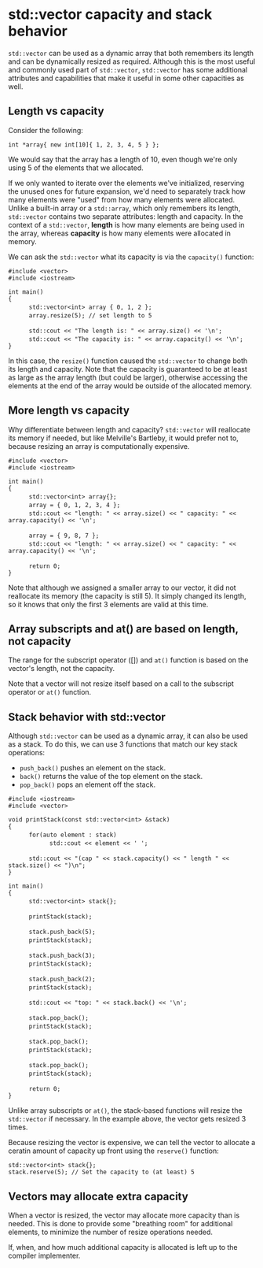# std::vector capacity and stack behavior

`std::vector` can be used as a dynamic array that both remembers its length and can be dynamically resized as required. Although this is the most useful and commonly used part of `std::vector`, `std::vector` has some additional attributes and capabilities that make it useful in some other capacities as well.

## Length vs capacity

Consider the following:

` int *array{ new int[10]{ 1, 2, 3, 4, 5 } }; `  

We would say that the array has a length of 10, even though we're only using 5 of the elements that we allocated.

If we only wanted to iterate over the elements we've initialized, reserving the unused ones for future expansion, we'd need to separately track how many elements were "used" from how many elements were allocated. Unlike a built-in array or a `std::array`, which only remembers its length, `std::vector` contains two separate attributes: length and capacity. In the context of a `std::vector`, **length** is how many elements are being used in the array, whereas **capacity** is how many elements were allocated in memory.

We can ask the `std::vector` what its capacity is via the `capacity()` function: 

` #include <vector> `  
` #include <iostream> `  

` int main() `  
` { `  
&emsp;&emsp;&emsp;` std::vector<int> array { 0, 1, 2 }; `  
&emsp;&emsp;&emsp;` array.resize(5); // set length to 5 `  

&emsp;&emsp;&emsp;` std::cout << "The length is: " << array.size() << '\n'; `  
&emsp;&emsp;&emsp;` std::cout << "The capacity is: " << array.capacity() << '\n'; `  
` } `  

In this case, the `resize()` function caused the `std::vector` to change both its length and capacity. Note that the capacity is guaranteed to be at least as large as the array length (but could be larger), otherwise accessing the elements at the end of the array would be outside of the allocated memory.

## More length vs capacity

Why differentiate between length and capacity? `std::vector` will reallocate its memory if needed, but like Melville's Bartleby, it would prefer not to, because resizing an array is computationally expensive. 

` #include <vector> `  
` #include <iostream> `  

` int main() `  
` { `  
&emsp;&emsp;&emsp;` std::vector<int> array{}; `  
&emsp;&emsp;&emsp;` array = { 0, 1, 2, 3, 4 }; `  
&emsp;&emsp;&emsp;` std::cout << "length: " << array.size() << " capacity: " << array.capacity() << '\n'; `  

&emsp;&emsp;&emsp;` array = { 9, 8, 7 }; `  
&emsp;&emsp;&emsp;` std::cout << "length: " << array.size() << " capacity: " << array.capacity() << '\n'; `  

&emsp;&emsp;&emsp;` return 0; `  
` } `  

Note that although we assigned a smaller array to our vector, it did not reallocate its memory (the capacity is still 5). It simply changed its length, so it knows that only the first 3 elements are valid at this time. 

## Array subscripts and at() are based on length, not capacity

The range for the subscript operator ([]) and `at()` function is based on the vector's length, not the capacity. 

Note that a vector will not resize itself based on a call to the subscript operator or `at()` function. 

## Stack behavior with std::vector

Although `std::vector` can be used as a dynamic array, it can also be used as a stack. To do this, we can use 3 functions that match our key stack operations:

* `push_back()` pushes an element on the stack.  
* `back()` returns the value of the top element on the stack.  
* `pop_back()` pops an element off the stack.  

` #include <iostream> `  
` #include <vector> `  

` void printStack(const std::vector<int> &stack) `  
` { `  
&emsp;&emsp;&emsp;` for(auto element : stack) `  
&emsp;&emsp;&emsp;&emsp;&emsp;&emsp;` std::cout << element << ' '; `  

&emsp;&emsp;&emsp;` std::cout << "(cap " << stack.capacity() << " length " << stack.size() << ")\n"; `  
` } `  

` int main() `  
` { `  
&emsp;&emsp;&emsp;` std::vector<int> stack{}; `  

&emsp;&emsp;&emsp;` printStack(stack); `  

&emsp;&emsp;&emsp;` stack.push_back(5); `  
&emsp;&emsp;&emsp;` printStack(stack); `  

&emsp;&emsp;&emsp;` stack.push_back(3); `  
&emsp;&emsp;&emsp;` printStack(stack); `  

&emsp;&emsp;&emsp;` stack.push_back(2); `  
&emsp;&emsp;&emsp;` printStack(stack); `  

&emsp;&emsp;&emsp;` std::cout << "top: " << stack.back() << '\n'; `  

&emsp;&emsp;&emsp;` stack.pop_back(); `  
&emsp;&emsp;&emsp;` printStack(stack); `  

&emsp;&emsp;&emsp;` stack.pop_back(); `  
&emsp;&emsp;&emsp;` printStack(stack); `  

&emsp;&emsp;&emsp;` stack.pop_back(); `  
&emsp;&emsp;&emsp;` printStack(stack); `  

&emsp;&emsp;&emsp;` return 0; `  
` } `  

Unlike array subscripts or `at()`, the stack-based functions will resize the `std::vector` if necessary. In the example above, the vector gets resized 3 times.

Because resizing the vector is expensive, we can tell the vector to allocate a ceratin amount of capacity up front using the `reserve()` function:  

` std::vector<int> stack{}; `  
` stack.reserve(5); // Set the capacity to (at least) 5 `  

## Vectors may allocate extra capacity  

When a vector is resized, the vector may allocate more capacity than is needed. This is done to provide some "breathing room" for additional elements, to minimize the number of resize operations needed. 

If, when, and how much additional capacity is allocated is left up to the compiler implementer.
